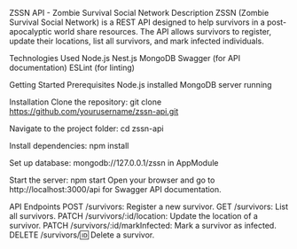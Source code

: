ZSSN API - Zombie Survival Social Network
Description
ZSSN (Zombie Survival Social Network) is a REST API designed to help survivors in a post-apocalyptic world share resources. The API allows survivors to register, update their locations, list all survivors, and mark infected individuals.

Technologies Used
Node.js
Nest.js
MongoDB
Swagger (for API documentation)
ESLint (for linting)

Getting Started
Prerequisites
Node.js installed
MongoDB server running

Installation
Clone the repository:
git clone https://github.com/yourusername/zssn-api.git

Navigate to the project folder:
cd zssn-api

Install dependencies:
npm install

Set up database:
mongodb://127.0.0.1/zssn in AppModule

Start the server:
npm start
Open your browser and go to http://localhost:3000/api for Swagger API documentation.

API Endpoints
POST /survivors: Register a new survivor.
GET /survivors: List all survivors.
PATCH /survivors/:id/location: Update the location of a survivor.
PATCH /survivors/:id/markInfected: Mark a survivor as infected.
DELETE /survivors/:id: Delete a survivor.
